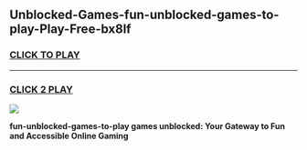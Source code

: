 
## Unblocked-Games-fun-unblocked-games-to-play-Play-Free-bx8lf
<h3>
<a href="https://premium76.site?title=fun-unblocked-games-to-play&ref=24M">CLICK TO PLAY</a></h3>
<hr>

<h3>
<a href="https://premium76.site?title=fun-unblocked-games-to-play&ref=24M">CLICK 2 PLAY</a>
  
</h3>

<a href="https://premium76.site?title=fun-unblocked-games-to-play&ref=24M"><img src="https://clearcache.store/games.png"></a>


**fun-unblocked-games-to-play games unblocked: Your Gateway to Fun and Accessible Online Gaming**
